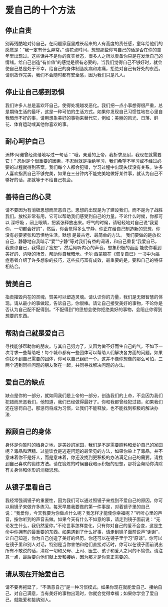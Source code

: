 # 爱自己的十个方法
## 停止自责 
别再残酷地对待自己。在问题家庭里成长起来的人有高度的责任感，童年给他们的感觉是：“我一定有什么异常。” 请花点时间，想想那些你骂自己的话是否在你的童年里出现过。这些话并不是你的真实状态，很多人之所以责备你只是在发泄自己的情绪。给自己创造“有价值”的感觉是很有必要的。当我们觉得自己不够好时，就会使自己总是处于不幸，给自己的身体制造疾病和疼痛，拒绝对自己有好处的东西。请别故作完美，我们不会随时都有安全感，因为我们只是凡人。

## 停止让自己感到恐惧 
我们许多人总是喜欢吓自己，使得处境越发恶化。我们把一点小事想得很严重，总是期待生活的最坏，这是一种可怕的生活方式。如果你发现自己习惯性地在心里自我暗示不好的事，请用想象美好的事物来替代它，例如：美丽的风光、日落、鲜花、体育运动或其他你喜欢的事。

## 耐心呵护自己 
沃林·阿诺曾经诙谐地写过一句话：“哦，亲爱的上帝，我祈求忍耐，我现在就需要它！” 忍耐是个很重要的因素，不忍耐就是拒绝学习，我们希望不学习或不经过必要的过程就得到答案。我们每个人都会犯错，学习过程中出现失误没有关系。许多人喜欢指责自己不够完美，如果在三分钟内不能完美地做好某件事，就认为自己不够好的话，那就等于不给自己机会。

## 善待自己的心灵 
请不要因为有消极思想而厌恶自己。思想的出现是为了建设我们，而不是为了战胜我们。放松非常有用，它可以帮助我们感受到自己的力量。不论什么时候，你都可以 深呼吸 ，闭上眼睛，把紧张释放出来。呼气的时候，请轻轻地对自己说“我爱你，一切都会好的”，然后，你会觉得多么宁静，你正在给自己制造新的思想，你没有必要紧张和恐惧地生活。默想 是最古老、最简单的方法。
我们要做的是放松自己，静静地自我暗示“爱”“宁静”等对我们有益的词语，和自己重复“我爱自已，我原谅自已，我得到了宽恕”，然后倾听内心的声音。想象积极的画面 能使你看到美好的、清晰的场景，帮助你自我暗示。卡尔·西蒙顿在《恢复自已》一书中为癌症患者介绍了许多想象的技巧，这些技巧富有成效，最重要的是，要和自己的特征相结合。

## 赞美自己 
指责摧毁内在的灵魂，赞美可以塑造灵魂。请认识你的力量，我们是无限智慧的体现。请从最小的事做起，告诉自己，你很棒。请让自己接受美好的事物，不论你是否认为自己配不配得到。“不配得到”的思想会使你拒绝美好的事物，会阻止你得到想要的东西。

## 帮助自己就是爱自己 
寻找能够帮助你的朋友。与其自己努力了，又因为做不好而生自己的气，不如下一次寻求一些帮助吧！每个城市都有一些团体可以帮助人们解决各方面的问题。如果你找不到自己需要的团体，你可以自己组织一个。这并不像你想像的那么可怕，三两个遇到同样问题的朋友聚在一起，共同寻找解决问题的办法。

## 爱自己的缺点 
缺点是你的一部分，就如同我们是上帝的一部分，创造我们的上帝，不会因为我们犯错而厌恶我们，他知道，我们已经做得最好了。你和我都曾经犯过错，如果我们还在惩罚自己，那惩罚将成为习惯，让我们不能释放，也不能找到积极的解决办法.

## 照顾自己的身体 
身体是你暂时的栖身之地，是美妙的家园，我们是不是需要照料和爱护自己的家园呢？毒品和酒精、过量饮食是逃避问题的最常见的方法，如果你染上了毒品，并不意味着你不是好人，而是意味着，你还没找到更积极的办法满足自己的需要。请找到自己喜欢的锻炼方法。请在锻炼的时候自我暗示积极的思想，那将会帮助你清除有关身体和体形的消极思想。

## 从镜子里看自己 
我经常强调镜子的重要性，因为我们可以通过照镜子来找到不爱自己的原因，你可以用镜子来做许多练习。每天早晨我要做的第一件事是，对着镜子里的自己说：“我爱你，今天我要为你做点什么呢？我怎样才能使你幸福呢？”听听心里的声音，按你听到的声音去做。如果今天有什么不如意的事，请走到镜子面前说：“无论发生什么，我仍然爱你。”不论世事怎样变化，只有你对自己的爱不会变，这是生命中你拥有的最重要的东西。如果遇到了什么好事，请走到镜子面前说声“谢谢”，让自己知道，你为自己创造了美好的经历。你还可以在镜子里学习“原谅”。你可以在镜子里和别人对话，特别是当你害怕和他们直接对话时，你可以在镜子面前说出所有不敢说的话，清除一切和父母、上司、医生、孩子和爱人之间的不愉快。请注意一点，最后要向他们献上爱和接纳，因为那才是你真正需要的。

## 请从现在开始爱自己 
请不要再拖延了，“不满意自己”是一种习惯模式。如果你现在就能爱自己、接纳自己、对自己满意，当有美好的事物出现时，你就会觉得幸福；如果你学会了爱自己，就能爱和接纳别人。

